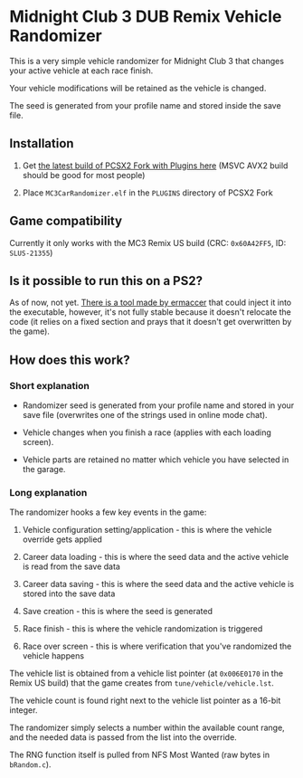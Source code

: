# Midnight Club 3 DUB Remix Vehicle Randomizer

This is a very simple vehicle randomizer for Midnight Club 3 that changes your active vehicle at each race finish.

Your vehicle modifications will be retained as the vehicle is changed.

The seed is generated from your profile name and stored inside the save file.

## Installation

1. Get [the latest build of PCSX2 Fork with Plugins here](https://github.com/ASI-Factory/PCSX2-Fork-With-Plugins/releases/tag/latest) (MSVC AVX2 build should be good for most people)

2. Place `MC3CarRandomizer.elf` in the `PLUGINS` directory of PCSX2 Fork

## Game compatibility

Currently it only works with the MC3 Remix US build (CRC: `0x60A42FF5`, ID: `SLUS-21355`)

## Is it possible to run this on a PS2?

As of now, not yet. [There is a tool made by ermaccer](https://github.com/ermaccer/ps2plugininjector) that could inject it into the executable, however, it's not fully stable because it doesn't relocate the code (it relies on a fixed section and prays that it doesn't get overwritten by the game).

## How does this work?

### Short explanation

- Randomizer seed is generated from your profile name and stored in your save file (overwrites one of the strings used in online mode chat). 

- Vehicle changes when you finish a race (applies with each loading screen).

- Vehicle parts are retained no matter which vehicle you have selected in the garage.

### Long explanation

The randomizer hooks a few key events in the game:

1. Vehicle configuration setting/application - this is where the vehicle override gets applied

2. Career data loading - this is where the seed data and the active vehicle is read from the save data

3. Career data saving - this is where the seed data and the active vehicle is stored into the save data

4. Save creation - this is where the seed is generated

5. Race finish - this is where the vehicle randomization is triggered

6. Race over screen - this is where verification that you've randomized the vehicle happens

The vehicle list is obtained from a vehicle list pointer (at `0x006E0170` in the Remix US build) that the game creates from `tune/vehicle/vehicle.lst`.

The vehicle count is found right next to the vehicle list pointer as a 16-bit integer.

The randomizer simply selects a number within the available count range, and the needed data is passed from the list into the override.

The RNG function itself is pulled from NFS Most Wanted (raw bytes in `bRandom.c`).
